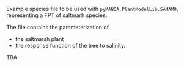 Example species file to be used with ``pyMANGA.PlantModelLib.SAMAMO``, representing a FPT of saltmarh species.

The file contains the parameterization of 
- the saltmarsh plant
- the response function of the tree to salinity.

TBA
